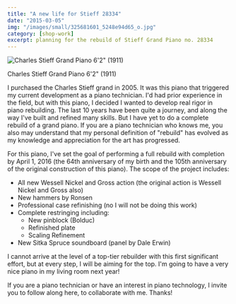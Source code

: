 ```yaml
---
title: "A new life for Stieff 28334"
date: "2015-03-05"
img: "/images/small/325681601_5248e94d65_o.jpg"
category: [shop-work]
excerpt: planning for the rebuild of Stieff Grand Piano no. 28334
---
```


![Charles Stieff Grand Piano 6'2" (1911)](/images/medium/325681601_5248e94d65_o-1024x768.jpg)

Charles Stieff Grand Piano 6'2" (1911)

I purchased the Charles Stieff grand in 2005. It was this piano that triggered my current development as a piano technician. I'd had prior experience in the field, but with this piano, I decided I wanted to develop real rigor in piano rebuilding. The last 10 years have been quite a journey, and along the way I've built and refined many skills. But I have yet to do a complete rebuild of a grand piano. If you are a piano technician who knows me, you also may understand that my personal definition of "rebuild" has evolved as my knowledge and appreciation for the art has progressed.

For this piano, I've set the goal of performing a full rebuild with completion by April 1, 2016 (the 64th anniversary of my birth and the 105th anniversary of the original construction of this piano). The scope of the project includes:

- All new Wessell Nickel and Gross action (the original action is Wessell Nickel and Gross also)
- New hammers by Ronsen
- Professional case refinishing (no I will not be doing this work)
- Complete restringing including:
    - New pinblock (Bolduc)
    - Refinished plate
    - Scaling Refinement
- New Sitka Spruce soundboard (panel by Dale Erwin)

I cannot arrive at the level of a top-tier rebuilder with this first significant effort, but at every step, I will be aiming for the top. I'm going to have a very nice piano in my living room next year!

If you are a piano technician or have an interest in piano technology, I invite you to follow along here, to collaborate with me. Thanks!
